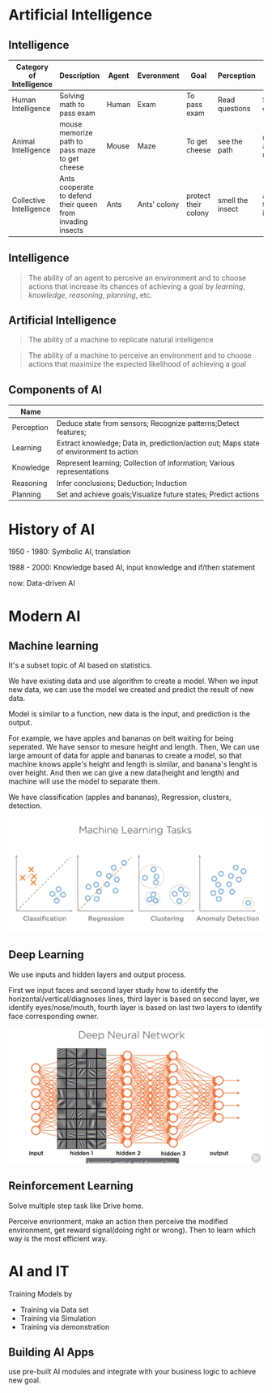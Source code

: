 # Artificial Intelligence

## Intelligence

| Category of Intelligence | Description                                                | Agent | Everonment   | Goal                 | Perception       | Action                 |
| ------------------------ | ---------------------------------------------------------- | ----- | ------------ | -------------------- | ---------------- | ---------------------- |
| Human Intelligence       | Solving math to pass exam                                  | Human | Exam         | To pass exam         | Read questions   | Solve questions        |
| Animal Intelligence      | mouse memorize path to pass maze to get cheese             | Mouse | Maze         | To get cheese        | see the path     | navigate and pass maze |
| Collective Intelligence  | Ants cooperate to defend their queen from invading insects | Ants  | Ants' colony | protect their colony | smell the insect | attack the insect      |

## Intelligence

> The ability of an agent to perceive an environment and to choose actions that increase its chances of achieving a goal by _learning_, _knowledge_, _reasoning_, _planning_, etc.

## Artificial Intelligence

> The ability of a machine to replicate natural intelligence

> The ability of a machine to perceive an environment and to choose actions that maximize the expected likelihood of achieving a goal

## Components of AI

| Name       |                                                                                        |
| ---------- | -------------------------------------------------------------------------------------- |
| Perception | Deduce state from sensors; Recognize patterns;Detect features;                         |
| Learning   | Extract knowledge; Data in, prediction/action out; Maps state of environment to action |
| Knowledge  | Represent learning; Collection of information; Various representations                 |
| Reasoning  | Infer conclusions; Deduction; Induction                                                |
| Planning   | Set and achieve goals;Visualize future states; Predict actions                         |

# History of AI

1950 - 1980: Symbolic AI, translation

1988 - 2000: Knowledge based AI, input knowledge and if/then statement

now: Data-driven AI

# Modern AI

## Machine learning

It's a subset topic of AI based on statistics.

We have existing data and use algorithm to create a model. When we input new data, we can use the model we created and predict the result of new data.

Model is similar to a function, new data is the input, and prediction is the output.

For example, we have apples and bananas on belt waiting for being seperated. We have sensor to mesure height and length. Then, We can use large amount of data for apple and bananas to create a model, so that machine knows apple's height and length is similar, and banana's lenght is over height. And then we can give a new data(height and length) and machine will use the model to separate them.

We have classification (apples and bananas), Regression, clusters, detection.

![MLModels](./MLModels.png)

## Deep Learning

We use inputs and hidden layers and output process.

First we input faces and second layer study how to identify the horizontal/vertical/diagnoses lines, third layer is based on second layer, we identify eyes/nose/mouth, fourth layer is based on last two layers to identify face corresponding owner.

![DeapLearning](./DeepLearning.png)

## Reinforcement Learning

Solve multiple step task like Drive home.

Perceive envrionment, make an action then perceive the modified environment, get reward signal(doing right or wrong). Then to learn which way is the most efficient way.

# AI and IT

Training Models by

- Training via Data set
- Training via Simulation
- Training via demonstration

## Building AI Apps

use pre-built AI modules and integrate with your business logic to achieve new goal.
